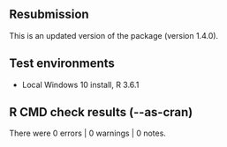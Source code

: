 ## Resubmission
This is an updated version of the package (version 1.4.0).

## Test environments
* Local Windows 10 install, R 3.6.1

## R CMD check results (--as-cran)
There were 0 errors | 0 warnings | 0 notes.

